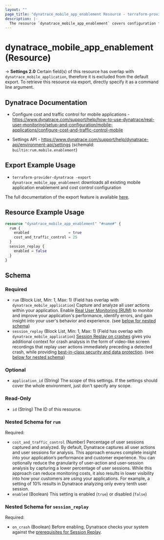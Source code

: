 ```yaml
---
layout: ""
page_title: "dynatrace_mobile_app_enablement Resource - terraform-provider-dynatrace"
description: |-
  The resource `dynatrace_mobile_app_enablement` covers configuration for mobile application enablement and cost control
---
```


# dynatrace_mobile_app_enablement (Resource)

-> **Settings 2.0** Certain field(s) of this resource has overlap with `dynatrace_mobile_application`, therefore it is excluded from the default export. To retrieve this resource via export, directly specify it as a command line argument. 

## Dynatrace Documentation

- Configure cost and traffic control for mobile applications - https://www.dynatrace.com/support/help/how-to-use-dynatrace/real-user-monitoring/setup-and-configuration/mobile-applications/configure-cost-and-traffic-control-mobile

- Settings API - https://www.dynatrace.com/support/help/dynatrace-api/environment-api/settings (schemaId: `builtin:rum.mobile.enablement`)

## Export Example Usage

- `terraform-provider-dynatrace -export dynatrace_mobile_app_enablement` downloads all existing mobile application enablement and cost control configuration

The full documentation of the export feature is available [here](https://registry.terraform.io/providers/dynatrace-oss/dynatrace/latest/docs/guides/export-v2).

## Resource Example Usage

```terraform
resource "dynatrace_mobile_app_enablement" "#name#" {
  rum {
    enabled                  = true
    cost_and_traffic_control = 25
  }
  session_replay {
    enabled = false
  }
}
```

<!-- schema generated by tfplugindocs -->
## Schema

### Required

- `rum` (Block List, Min: 1, Max: 1) (Field has overlap with `dynatrace_mobile_application`) Capture and analyze all user actions within your application. Enable [Real User Monitoring (RUM)](https://dt-url.net/1n2b0prq) to monitor and improve your application's performance, identify errors, and gain insight into your user's behavior and experience. (see [below for nested schema](#nestedblock--rum))
- `session_replay` (Block List, Min: 1, Max: 1) (Field has overlap with `dynatrace_mobile_application`) [Session Replay on crashes](https://dt-url.net/session-replay) gives you additional context for crash analysis in the form of video-like screen recordings that replay user actions immediately preceding a detected crash, while providing [best-in-class security and data protection](https://dt-url.net/b303zxj). (see [below for nested schema](#nestedblock--session_replay))

### Optional

- `application_id` (String) The scope of this settings. If the settings should cover the whole environment, just don't specify any scope.

### Read-Only

- `id` (String) The ID of this resource.

<a id="nestedblock--rum"></a>
### Nested Schema for `rum`

Required:

- `cost_and_traffic_control` (Number) Percentage of user sessions captured and analyzed. By default, Dynatrace captures all user actions and user sessions for analysis. This approach ensures complete insight into your application’s performance and customer experience. You can optionally reduce the granularity of user-action and user-session analysis by capturing a lower percentage of user sessions. While this approach can reduce monitoring costs, it also results in lower visibility into how your customers are using your applications. For example, a setting of 10% results in Dynatrace analyzing only every tenth user session.
- `enabled` (Boolean) This setting is enabled (`true`) or disabled (`false`)


<a id="nestedblock--session_replay"></a>
### Nested Schema for `session_replay`

Required:

- `on_crash` (Boolean) Before enabling, Dynatrace checks your system against the [prerequisites for Session Replay](https://dt-url.net/t23s0ppi).
 